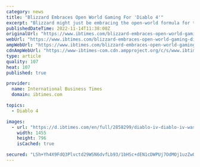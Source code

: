 ```yaml
---
category: news
title: "Blizzard Embraces Open World Gaming For 'Diablo 4'"
excerpt: "Blizzard might just be embracing the open-world formula for the fourth installment of the 'Diablo' series set to launch in 2023. \"One of the concerns about putting 'open world' in a big neon sign and ..."
publishedDateTime: 2022-11-14T11:38:00Z
originalUrl: "https://www.ibtimes.com/blizzard-embraces-open-world-gaming-diablo-4-3635791"
webUrl: "https://www.ibtimes.com/blizzard-embraces-open-world-gaming-diablo-4-3635791"
ampWebUrl: "https://www.ibtimes.com/blizzard-embraces-open-world-gaming-diablo-4-3635791?amp=1"
cdnAmpWebUrl: "https://www-ibtimes-com.cdn.ampproject.org/c/s/www.ibtimes.com/blizzard-embraces-open-world-gaming-diablo-4-3635791?amp=1"
type: article
quality: 107
heat: 107
published: true

provider:
  name: International Business Times
  domain: ibtimes.com

topics:
  - Diablo 4

images:
  - url: "https://d.ibtimes.com/en/full/2858299/diablo-iv-diablo-iv-was-officially-announced-during-blizzcon-2019.png"
    width: 1455
    height: 796
    isCached: true

secured: "LSh+Yh4X9FdQ3Plvctd29WSN6dvfLb93/1bHSc+dEN1cDWPUj7OdMOj1uzZwOpfSaFYwZA/qJEmSKY8NKWv0VoVaoXVs2Wgm0CCu1ruBJOnOvo420jUKtVfuuMuRXrvMdslvxj02F9wB/++tJBHAkENferg/76QNKo2oZvyoZBcicfrykrABKTZywoAutEmHnoDvhltCtnEh6O3gT0dHTyASg/AuT1eAz0em1VMEJf5kBa1HJ38RskDWlmhdRZ1yyCemDS0FMeYwgIO4f7HWzGDcYVdciQ1Rj/LjdhuhIaMbaaAIn+vyoiNrJb8RNtQZ9kAsaSOqa0O+KhKTy/IG5vephs1GqUMmN+v+SvoBaKQ=;INUr/VC7nAD9aYkX0V7UNw=="
---
```


